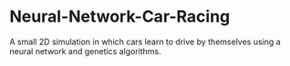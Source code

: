 # Neural-Network-Car-Racing
A small 2D simulation in which cars learn to drive by themselves using a neural network and genetics algorithms.
